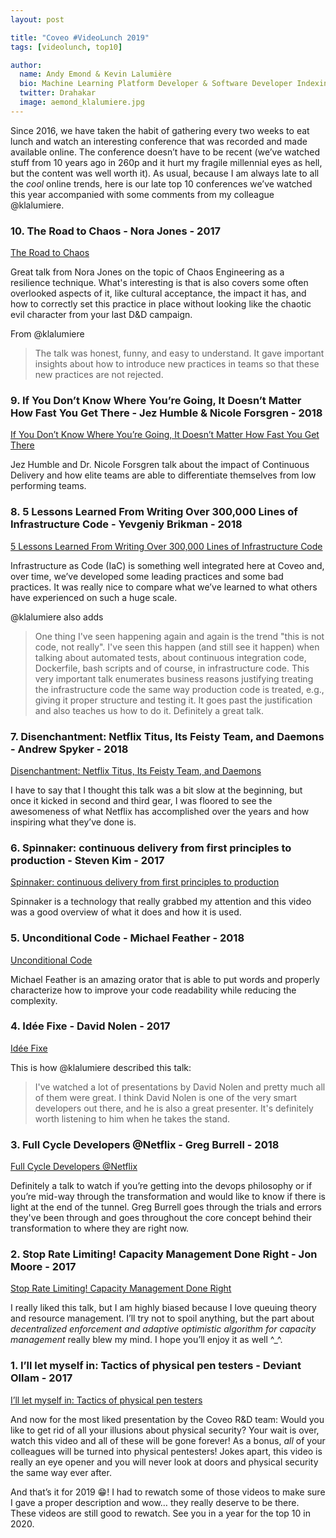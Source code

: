 ```yaml
---
layout: post

title: "Coveo #VideoLunch 2019"
tags: [videolunch, top10]

author:
  name: Andy Emond & Kevin Lalumière
  bio: Machine Learning Platform Developer & Software Developer Indexing Infrastructure
  twitter: Drahakar
  image: aemond_klalumiere.jpg
---
```


Since 2016, we have taken the habit of gathering every two weeks to eat lunch and watch an interesting conference that was recorded and made available online. The conference doesn’t have to be recent (we’ve watched stuff from 10 years ago in 260p and it hurt my fragile millennial eyes as hell, but the content was well worth it). As usual, because I am always late to all the _cool_ online trends, here is our late top 10 conferences we’ve watched this year accompanied with some comments from my colleague @klalumiere.

<!-- more -->

### 10. The Road to Chaos - Nora Jones - 2017

[The Road to Chaos](https://www.youtube.com/watch?v=FCZVAZaXIjs)

Great talk from Nora Jones on the topic of Chaos Engineering as a resilience technique. What's interesting is that is also covers some often overlooked aspects of it, like cultural acceptance, the impact it has, and how to correctly set this practice in place without looking like the chaotic evil character from your last D&D campaign.

From @klalumiere
> The talk was honest, funny, and easy to understand. It gave important insights about how to introduce new practices in teams so that these new practices are not rejected.

### 9. If You Don’t Know Where You’re Going, It Doesn’t Matter How Fast You Get There - Jez Humble & Nicole Forsgren - 2018

[If You Don’t Know Where You’re Going, It Doesn’t Matter How Fast You Get There](https://www.infoq.com/presentations/outcome-project-management)

Jez Humble and Dr. Nicole Forsgren talk about the impact of Continuous Delivery and how elite teams are able to differentiate themselves from low performing teams.

### 8. 5 Lessons Learned From Writing Over 300,000 Lines of Infrastructure Code - Yevgeniy Brikman - 2018

 [5 Lessons Learned From Writing Over 300,000 Lines of Infrastructure Code](https://www.youtube.com/watch?v=RTEgE2lcyk4)

Infrastructure as Code (IaC) is something well integrated here at Coveo and, over time, we’ve developed some leading practices and some bad practices. It was really nice to compare what we’ve learned to what others have experienced on such a huge scale.

@klalumiere also adds
> One thing I've seen happening again and again is the trend "this is not code, not really". I've seen this happen (and still see it happen) when talking about automated tests, about continuous integration code, Dockerfile, bash scripts and of course, in infrastructure code. This very important talk enumerates business reasons justifying treating the infrastructure code the same way production code is treated, e.g., giving it proper structure and testing it. It goes past the justification and also teaches us how to do it. Definitely a great talk.

### 7. Disenchantment: Netflix Titus, Its Feisty Team, and Daemons - Andrew Spyker - 2018

[Disenchantment: Netflix Titus, Its Feisty Team, and Daemons](https://www.infoq.com/presentations/netflix-titus-2018/)

I have to say that I thought this talk was a bit slow at the beginning, but once it kicked in second and third gear, I was floored to see the awesomeness of what Netflix has accomplished over the years and how inspiring what they’ve done is.

### 6. Spinnaker: continuous delivery from first principles to production - Steven Kim - 2017

[Spinnaker: continuous delivery from first principles to production](https://www.youtube.com/watch?v=05EZx3MBHSY)

Spinnaker is a technology that really grabbed my attention and this video was a good overview of what it does and how it is used.

### 5. Unconditional Code - Michael Feather - 2018

[Unconditional Code](https://www.youtube.com/watch?v=AnZ0uTOerUI)

Michael Feather is an amazing orator that is able to put words and properly characterize how to improve your code readability while reducing the complexity.

### 4. Idée Fixe - David Nolen - 2017

[Idée Fixe](https://www.youtube.com/watch?v=lzXHMy4ewtM)

This is how @klalumiere described this talk:
> I've watched a lot of presentations by David Nolen and pretty much all of them were great. I think David Nolen is one of the very smart developers out there, and he is also a great presenter. It's definitely worth listening to him when he takes the stand.

### 3. Full Cycle Developers @Netflix - Greg Burrell - 2018

[Full Cycle Developers @Netflix](https://www.infoq.com/presentations/netflix-devops)

Definitely a talk to watch if you’re getting into the devops philosophy or if you’re mid-way through the transformation and would like to know if there is light at the end of the tunnel. Greg Burrell goes through the trials and errors they've been through and goes throughout the core concept behind their transformation to where they are right now.

### 2. Stop Rate Limiting! Capacity Management Done Right - Jon Moore - 2017

[Stop Rate Limiting! Capacity Management Done Right](https://youtu.be/m64SWl9bfvk)

I really liked this talk, but I am highly biased because I love queuing theory and resource management. I’ll try not to spoil anything, but the part about _decentralized enforcement and adaptive optimistic algorithm for capacity management_ really blew my mind. I hope you’ll enjoy it as well ^_^.

### 1. I’ll let myself in: Tactics of physical pen testers - Deviant Ollam - 2017

[I’ll let myself in: Tactics of physical pen testers](https://www.youtube.com/watch?v=rnmcRTnTNC8)

And now for the most liked presentation by the Coveo R&D team: Would you like to get rid of all your illusions about physical security? Your wait is over, watch this video and all of these will be gone forever! As a bonus, _all_ of your colleagues will be turned into physical pentesters! Jokes apart, this video is really an eye opener and you will never look at doors and physical security the same way ever after.

And that’s it for 2019 😁! I had to rewatch some of those videos to make sure I gave a proper description and wow… they really deserve to be there. These videos are still good to rewatch. See you in a year for the top 10 in 2020.
